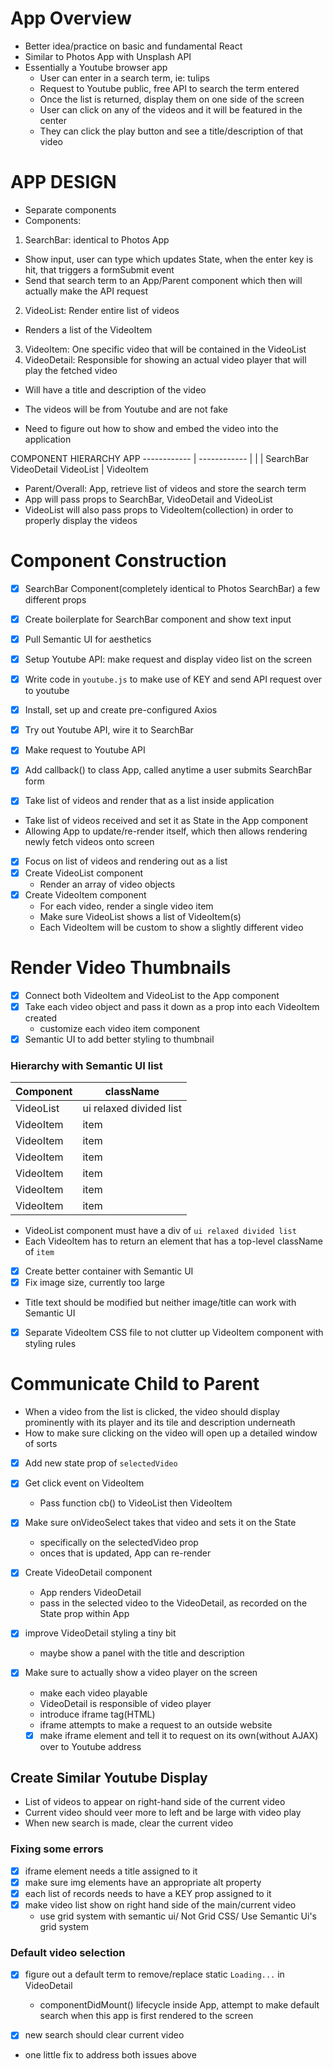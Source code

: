 # App Overview
- Better idea/practice on basic and fundamental React
- Similar to Photos App with Unsplash API
- Essentially a Youtube browser app
  - User can enter in a search term, ie: tulips
  - Request to Youtube public, free API to search the term entered
  - Once the list is returned, display them on one side of the screen
  - User can click on any of the videos and it will be featured in the center
  - They can click the play button and see a title/description of that video


# APP DESIGN
- Separate components
- Components:
1. SearchBar: identical to Photos App
  - Show input, user can type which updates State, when the enter key is hit, that triggers a formSubmit
    event
  - Send that search term to an App/Parent component which then will actually make the API request
2. VideoList: Render entire list of videos
  - Renders a list of the VideoItem
3. VideoItem: One specific video that will be contained in the VideoList
4. VideoDetail: Responsible for showing an actual video player that will play the fetched video
  - Will have a title and description of the video

- The videos will be from Youtube and are not fake
- Need to figure out how to show and embed the video into the application


COMPONENT HIERARCHY
                        APP
            ------------ | ------------
            |            |            |
        SearchBar   VideoDetail   VideoList
                                      |
                                  VideoItem

- Parent/Overall: App, retrieve list of videos and store the search term
- App will pass props to SearchBar, VideoDetail and VideoList
- VideoList will also pass props to VideoItem(collection) in order to properly display the videos


# Component Construction
- [x] SearchBar Component(completely identical to Photos SearchBar) a few different props
- [x] Create boilerplate for SearchBar component and show text input
- [x] Pull Semantic UI for aesthetics

- [x] Setup Youtube API: make request and display video list on the screen
- [x] Write code in `youtube.js` to make use of KEY and send API request over to youtube
- [x] Install, set up and create pre-configured Axios

- [x] Try out Youtube API, wire it to SearchBar
- [x] Make request to Youtube API
- [x] Add callback() to class App, called anytime a user submits SearchBar form

- [x] Take list of videos and render that as a list inside application
- Take list of videos received and set it as State in the App component
- Allowing App to update/re-render itself, which then allows rendering newly fetch videos onto screen

- [x] Focus on list of videos and rendering out as a list
- [x] Create VideoList component
  - Render an array of video objects
- [x] Create VideoItem component
  - For each video, render a single video item
  - Make sure VideoList shows a list of VideoItem(s)
  - Each VideoItem will be custom to show a slightly different video

# Render Video Thumbnails
- [x] Connect both VideoItem and VideoList to the App component
- [x] Take each video object and pass it down as a prop into each VideoItem created
  - customize each video item component
- [x] Semantic UI to add better styling to thumbnail

### Hierarchy with Semantic UI list
Component | className
-- | --
VideoList | ui relaxed divided list
VideoItem | item
VideoItem | item
VideoItem | item
VideoItem | item
VideoItem | item
VideoItem | item

- VideoList component must have a div of `ui relaxed divided list`
- Each VideoItem has to return an element that has a top-level className of `item`

- [x] Create better container with Semantic UI
- [x] Fix image size, currently too large
- Title text should be modified but neither image/title can work with Semantic UI
- [x] Separate VideoItem CSS file to not clutter up VideoItem component with styling rules

# Communicate Child to Parent
- When a video from the list is clicked, the video should display prominently with its player and its
  tile and description underneath
- How to make sure clicking on the video will open up a detailed window of sorts
- [x] Add new state prop of `selectedVideo`
- [x] Get click event on VideoItem
  - Pass function cb() to VideoList then VideoItem

- [x] Make sure onVideoSelect takes that video and sets it on the State
  - specifically on the selectedVideo prop
  - onces that is updated, App can re-render

- [x] Create VideoDetail component
  - App renders VideoDetail
  - pass in the selected video to the VideoDetail, as recorded on the State prop within App

- [x] improve VideoDetail styling a tiny bit
  - maybe show a panel with the title and description

- [x] Make sure to actually show a video player on the screen
  - make each video playable
  - VideoDetail is responsible of video player
  - introduce iframe tag(HTML)
  - iframe attempts to make a request to an outside website
  - [x] make iframe element and tell it to request on its own(without AJAX) over to Youtube address

## Create Similar Youtube Display
- List of videos to appear on right-hand side of the current video
- Current video should veer more to left and be large with video play
- When new search is made, clear the current video

### Fixing some errors
- [x] iframe element needs a title assigned to it
- [x] make sure img elements have an appropriate alt property
- [x] each list of records needs to have a KEY prop assigned to it
- [x] make video list show on right hand side of the main/current video
  - use grid system with semantic ui/ Not Grid CSS/ Use Semantic Ui's grid system  

### Default video selection
- [x] figure out a default term to remove/replace static `Loading...` in VideoDetail
  - componentDidMount() lifecycle inside App, attempt to make default search when this app is first rendered to the screen

- [x] new search should clear current video
- one little fix to address both issues above
